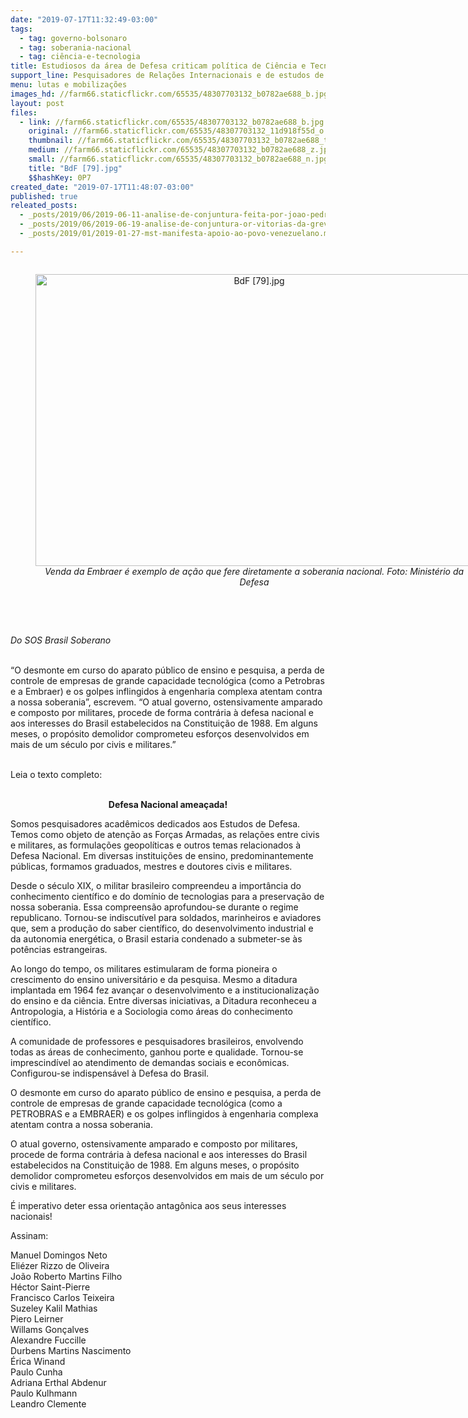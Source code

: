 ```yaml
---
date: "2019-07-17T11:32:49-03:00"
tags:
  - tag: governo-bolsonaro
  - tag: soberania-nacional
  - tag: ciência-e-tecnologia
title: Estudiosos da área de Defesa criticam política de Ciência e Tecnologia
support_line: Pesquisadores de Relações Internacionais e de estudos de Defesa criticam em manifesto a atual condução da Política de Ciência e Tecnologia no Brasil
menu: lutas e mobilizações
images_hd: //farm66.staticflickr.com/65535/48307703132_b0782ae688_b.jpg
layout: post
files:
  - link: //farm66.staticflickr.com/65535/48307703132_b0782ae688_b.jpg
    original: //farm66.staticflickr.com/65535/48307703132_11d918f55d_o.jpg
    thumbnail: //farm66.staticflickr.com/65535/48307703132_b0782ae688_t.jpg
    medium: //farm66.staticflickr.com/65535/48307703132_b0782ae688_z.jpg
    small: //farm66.staticflickr.com/65535/48307703132_b0782ae688_n.jpg
    title: "BdF [79].jpg"
    $$hashKey: 0P7
created_date: "2019-07-17T11:48:07-03:00"
published: true
releated_posts:
  - _posts/2019/06/2019-06-11-analise-de-conjuntura-feita-por-joao-pedro-stedile.md
  - _posts/2019/06/2019-06-19-analise-de-conjuntura-or-vitorias-da-greve-geral-vaza-jato-com-fhc-mudancas-no-governo-bolsonaro-e-calendario-de-lutas.md
  - _posts/2019/01/2019-01-27-mst-manifesta-apoio-ao-povo-venezuelano.md

---
```

<div style="text-align:center">
<figure class="image" style="display:inline-block"><img alt="BdF [79].jpg" height="467" src="//farm66.staticflickr.com/65535/48307703132_b0782ae688_b.jpg" width="700" />
<figcaption><em>Venda da Embraer &eacute; exemplo de a&ccedil;&atilde;o que fere diretamente a soberania nacional. Foto: Minist&eacute;rio da Defesa</em></figcaption>
</figure>
</div>

<p><br />
&nbsp;</p>

<p><em>Do SOS Brasil Soberano</em><br />
&nbsp;</p>

<p>&ldquo;O desmonte em curso do aparato p&uacute;blico de ensino e pesquisa, a perda de controle de empresas de grande capacidade tecnol&oacute;gica (como a Petrobras e a Embraer) e os golpes inflingidos &agrave; engenharia complexa atentam contra a nossa soberania&rdquo;, escrevem. &ldquo;O atual governo, ostensivamente amparado e composto por militares, procede de forma contr&aacute;ria &agrave; defesa nacional e aos interesses do Brasil estabelecidos na Constitui&ccedil;&atilde;o de 1988. Em alguns meses, o prop&oacute;sito demolidor comprometeu esfor&ccedil;os desenvolvidos em mais de um s&eacute;culo por civis e militares.&rdquo;</p>

<p><br />
Leia o texto completo:<br />
&nbsp;</p>

<p style="text-align: center;"><strong>Defesa Nacional amea&ccedil;ada!</strong></p>

<p>Somos pesquisadores acad&ecirc;micos dedicados aos Estudos de Defesa. Temos como objeto de aten&ccedil;&atilde;o as For&ccedil;as Armadas, as rela&ccedil;&otilde;es entre civis e militares, as formula&ccedil;&otilde;es geopol&iacute;ticas e outros temas relacionados &agrave; Defesa Nacional. Em diversas institui&ccedil;&otilde;es de ensino, predominantemente p&uacute;blicas, formamos graduados, mestres e doutores civis e militares.</p>

<p>Desde o s&eacute;culo XIX, o militar brasileiro compreendeu a import&acirc;ncia do conhecimento cient&iacute;fico e do dom&iacute;nio de tecnologias para a preserva&ccedil;&atilde;o de nossa soberania. Essa compreens&atilde;o aprofundou-se durante o regime republicano. Tornou-se indiscut&iacute;vel para soldados, marinheiros e aviadores que, sem a produ&ccedil;&atilde;o do saber cient&iacute;fico, do desenvolvimento industrial e da autonomia energ&eacute;tica, o Brasil estaria condenado a submeter-se &agrave;s pot&ecirc;ncias estrangeiras.</p>

<p>Ao longo do tempo, os militares estimularam de forma pioneira o crescimento do ensino universit&aacute;rio e da pesquisa. Mesmo a ditadura implantada em 1964 fez avan&ccedil;ar o desenvolvimento e a institucionaliza&ccedil;&atilde;o do ensino e da ci&ecirc;ncia. Entre diversas iniciativas, a Ditadura reconheceu a Antropologia, a Hist&oacute;ria e a Sociologia como &aacute;reas do conhecimento cient&iacute;fico.</p>

<p>A comunidade de professores e pesquisadores brasileiros, envolvendo todas as &aacute;reas de conhecimento, ganhou porte e qualidade. Tornou-se imprescind&iacute;vel ao atendimento de demandas sociais e econ&ocirc;micas. Configurou-se indispens&aacute;vel &agrave; Defesa do Brasil.</p>

<p>O desmonte em curso do aparato p&uacute;blico de ensino e pesquisa, a perda de controle de empresas de grande capacidade tecnol&oacute;gica (como a PETROBRAS e a EMBRAER) e os golpes inflingidos &agrave; engenharia complexa atentam contra a nossa soberania.</p>

<p>O atual governo, ostensivamente amparado e composto por militares, procede de forma contr&aacute;ria &agrave; defesa nacional e aos interesses do Brasil estabelecidos na Constitui&ccedil;&atilde;o de 1988. Em alguns meses, o prop&oacute;sito demolidor comprometeu esfor&ccedil;os desenvolvidos em mais de um s&eacute;culo por civis e militares.</p>

<p>&Eacute; imperativo deter essa orienta&ccedil;&atilde;o antag&ocirc;nica aos seus interesses nacionais!</p>

<p>Assinam:</p>

<p>Manuel Domingos Neto<br />
Eli&eacute;zer Rizzo de Oliveira<br />
Jo&atilde;o Roberto Martins Filho<br />
H&eacute;ctor Saint-Pierre<br />
Francisco Carlos Teixeira<br />
Suzeley Kalil Mathias<br />
Piero Leirner<br />
Willams Gon&ccedil;alves<br />
Alexandre Fuccille<br />
Durbens Martins Nascimento<br />
&Eacute;rica Winand<br />
Paulo Cunha<br />
Adriana Erthal Abdenur<br />
Paulo Kulhmann<br />
Leandro Clemente</p>
